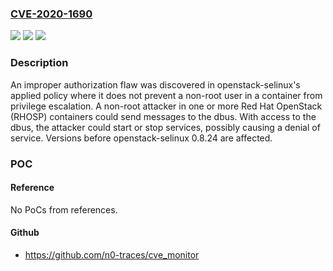 ### [CVE-2020-1690](https://cve.mitre.org/cgi-bin/cvename.cgi?name=CVE-2020-1690)
![](https://img.shields.io/static/v1?label=Product&message=openstack-selinux&color=blue)
![](https://img.shields.io/static/v1?label=Version&message=n%2Fa&color=blue)
![](https://img.shields.io/static/v1?label=Vulnerability&message=CWE-285&color=brighgreen)

### Description

An improper authorization flaw was discovered in openstack-selinux's applied policy where it does not prevent a non-root user in a container from privilege escalation. A non-root attacker in one or more Red Hat OpenStack (RHOSP) containers could send messages to the dbus. With access to the dbus, the attacker could start or stop services, possibly causing a denial of service. Versions before openstack-selinux 0.8.24 are affected.

### POC

#### Reference
No PoCs from references.

#### Github
- https://github.com/n0-traces/cve_monitor


